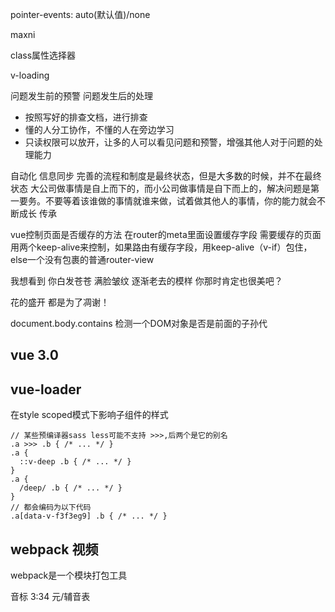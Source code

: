 pointer-events: auto(默认值)/none

maxni

class属性选择器

v-loading

问题发生前的预警
问题发生后的处理
- 按照写好的排查文档，进行排查
- 懂的人分工协作，不懂的人在旁边学习
- 只读权限可以放开，让多的人可以看见问题和预警，增强其他人对于问题的处理能力

自动化
信息同步
完善的流程和制度是最终状态，但是大多数的时候，并不在最终状态
大公司做事情是自上而下的，而小公司做事情是自下而上的，解决问题是第一要务。不要等着该谁做的事情就谁来做，试着做其他人的事情，你的能力就会不断成长
传承

vue控制页面是否缓存的方法
在router的meta里面设置缓存字段
需要缓存的页面用两个keep-alive来控制，如果路由有缓存字段，用keep-alive（v-if）包住，else一个没有包裹的普通router-view


我想看到
你白发苍苍
满脸皱纹
逐渐老去的模样
你那时肯定也很美吧？

花的盛开 都是为了凋谢！

document.body.contains  检测一个DOM对象是否是前面的子孙代




## vue 3.0
<template>
  <!-- 这是组件的引用，普通的标签的用法一样 -->
  <TemplateRefTwo ref="comRef" />
</template>

<script>
import { ref, toRefs, isRef,
  reactive, computed, watch, 
  provide, inject
  onBeforeMount, onMounted, onBeforeUpdate, onUpdated, onBeforeUnmount, onUnmounted, onErrorCaptured
} from '@vue/composition-api'

export default createComponent({
  // 入口文件，在组件挂载完成之前执行
  // 接受的属性，上下文对象(代替this)
  setup(props, context) {
    // 在父组件中使用，向下传递参数
    provide('globalColor', 'red')
    // ----------------------------------------------------------------------------------
    // 在子组件中调用 inject 函数时，通过指定的数据名称，获取到父级共享的数据
    const themeColor = inject('globalColor')
    // ----------------------------------------------------------------------------------
    // 根据给定的值，创造一个响应式的数据对象(只有一个value属性)
    const count = ref(0)
    // ----------------------------------------------------------------------------------
    // 创建DOM元素的引用
    context.refs.comRef
    // ----------------------------------------------------------------------------------
    // 判断变量是否是ref构造的
    const unwrapped = isRef(foo) ? foo.value : foo
    // ----------------------------------------------------------------------------------
    // 接受一个普通对象，返回一个响应式的对象
    const state = reactive({
      count: 0
    })
    // ----------------------------------------------------------------------------------
    // 计算属性,返回值是一个ref的实例(只读)
    const double = computed(() => state.count * 2)
    // 创建一个 computed 计算属性(可读写)
    const plusOne = computed({
      // 取值函数
      get: () => count.value + 1,
      // 赋值函数
      set: val => { count.value = val - 1 }
    })
    // ----------------------------------------------------------------------------------
    // watch属性
    watch(() => {
      document.body.innerHTML = `count is ${state.count}`
    })
    // 手动清除监视(在组件销毁的时候，会自动清除))
    const stop = watch(() => {}) // 创建
    stop()  // 清除
    // 监视 state.count 这个数据节点的变化
    watch(() => state.count, (count, prevCount) => { /* ... */ })
    / 指定要监视的数据源
    watch(count, (count, prevCount, onCleanup) => { 
      /* ... */
      // 如果 watch 监听被重复执行了，则会先清除上次未完成的异步任务
      onCleanup(() => clearTimeout(timerId))
    })
    // 监听多个reactive的数据
    watch(
      [() => state.count, () => state.name],    // Object.values(toRefs(state)),
      ([count, name], [prevCount, prevName]) => {
        console.log(count)         // 新的 count 值
        console.log(name)          // 新的 name 值
        console.log('------------')
        console.log(prevCount)     // 旧的 count 值
        console.log(prevName)      // 新的 name 值
      },
      {
        lazy: true // 在 watch 被创建的时候，不执行回调函数中的代码
      }
    )
    // 监听多个ref类型的数据
    watch(
      [count, name], // 需要被监视的多个 ref 数据源
      ([count, name], [prevCount, prevName]) => {
        console.log(count)
        console.log(name)
        console.log('-------------')
        console.log(prevCount)
        console.log(prevName)
      },
      {
        lazy: true
      }
    )
    // ----------------------------------------------------------------------------------
    onBeforeMount(() => {})
    onMounted(() => {})
    onBeforeUpdate(() => {})
    onUpdated(() => {})
    onBeforeUnmount(() => {})
    onUnmounted(() => {})
    onErrorCaptured(() => {})
    // ----------------------------------------------------------------------------------
    // 对外暴露的变量
    reutrn {
      state,
      care: ref(2),
      ...toRefs(state),  // 将state上的所有属性都转化为ref类型的响应式数据
    }
  }
})
</script>

## vue-loader
在style scoped模式下影响子组件的样式
```
// 某些预编译器sass less可能不支持 >>>,后两个是它的别名
.a >>> .b { /* ... */ }
.a {
  ::v-deep .b { /* ... */ }
}
.a {
  /deep/ .b { /* ... */ }
}
// 都会编码为以下代码
.a[data-v-f3f3eg9] .b { /* ... */ }
```


## webpack 视频

webpack是一个模块打包工具


音标 3:34 元/辅音表